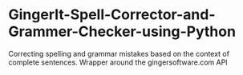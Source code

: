 # GingerIt-Spell-Corrector-and-Grammer-Checker-using-Python

Correcting spelling and grammar mistakes based on the context of complete sentences. Wrapper around the gingersoftware.com API
